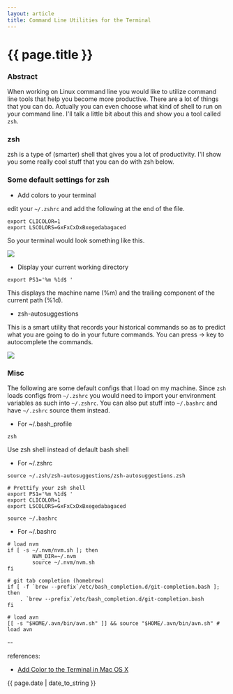 ```yaml
---
layout: article
title: Command Line Utilities for the Terminal
---
```

# {{ page.title }}

### Abstract

When working on Linux command line you would like to utilize command line tools that help you become more productive. There are a lot of things that you can do. Actually you can even choose what kind of shell to run on your command line. I'll talk a little bit about this and show you a tool called `zsh`.

### zsh

zsh is a type of (smarter) shell that gives you a lot of productivity. I'll show you some really cool stuff that you can do with zsh below. 

### Some default settings for zsh

* Add colors to your terminal

edit your `~/.zshrc` and add the following at the end of the file. 

```
export CLICOLOR=1
export LSCOLORS=GxFxCxDxBxegedabagaced
```

So your terminal would look something like this.

![](https://i.stack.imgur.com/l3dJR.png)

* Display your current working directory

```
export PS1='%m %1d$ '
```

This displays the machine name (%m) and the trailing component of the current path (%1d). 

* zsh-autosuggestions

This is a smart utility that records your historical commands so as to predict what you are going to do in your future commands. You can press -> key to autocomplete the commands. 

![](https://i.stack.imgur.com/cm4wR.png)

### Misc

The following are some default configs that I load on my machine. Since `zsh` loads configs from `~/.zshrc` you would need to import your environment variables as such into `~/.zshrc`. You can also put stuff into `~/.bashrc` and have `~/.zshrc` source them instead. 

* For ~/.bash_profile

```
zsh
```

Use zsh shell instead of default bash shell

* For ~/.zshrc

```
source ~/.zsh/zsh-autosuggestions/zsh-autosuggestions.zsh

# Prettify your zsh shell
export PS1='%m %1d$ '
export CLICOLOR=1
export LSCOLORS=GxFxCxDxBxegedabagaced

source ~/.bashrc
```

* For ~/.bashrc

```
# load nvm
if [ -s ~/.nvm/nvm.sh ]; then
        NVM_DIR=~/.nvm
        source ~/.nvm/nvm.sh
fi

# git tab completion (homebrew)
if [ -f `brew --prefix`/etc/bash_completion.d/git-completion.bash ]; then
    . `brew --prefix`/etc/bash_completion.d/git-completion.bash
fi

# load avn
[[ -s "$HOME/.avn/bin/avn.sh" ]] && source "$HOME/.avn/bin/avn.sh" # load avn
```

--

references:

* [Add Color to the Terminal in Mac OS X
](http://osxdaily.com/2012/02/21/add-color-to-the-terminal-in-mac-os-x/)

{{ page.date | date_to_string }}
